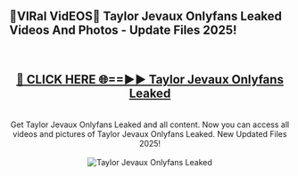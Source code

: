 <h2>🔴VIRal VidEOS🔴 Taylor Jevaux Onlyfans Leaked Videos And Photos - Update Files 2025!</h2>
<br>
<div align="center">
<h2><a href="https://virallinks.top/odZfE0" rel="nofollow">🔴 CLICK HERE 🌐==►► Taylor Jevaux Onlyfans Leaked</a></h2>
<br>
Get Taylor Jevaux Onlyfans Leaked and all content. Now you can access all videos and pictures of Taylor Jevaux Onlyfans Leaked. New Updated Files 2025!
<br>
<br>
<a href="https://virallinks.top/odZfE0" rel="nofollow" data-target="animated-image.originalLink"><img src="https://i.imgur.com/dJHk4Zq.gif)" alt="Taylor Jevaux Onlyfans Leaked" style="max-width: 100%; display: inline-block;" data-target="animated-image.originalImage"></a>
</div>
<br>
